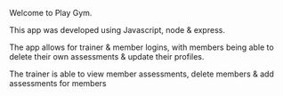 Welcome to Play Gym.

This app was developed using Javascript, node & express.

The app allows for trainer & member logins, with members being able to delete their own assessments & update their profiles.

The trainer is able to view member assessments, delete members & add assessments for members

